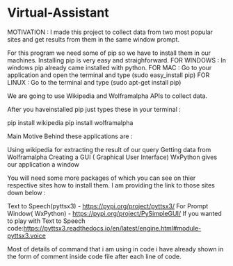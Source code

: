 # Virtual-Assistant
MOTIVATION : I made this project to collect data from two most popular sites and get results from them in the same window prompt.

For this program we need some of pip so we have to install them in our machines.
Installing pip is very easy and straighforward.
FOR WINDOWS : In windows pip already came installed with python.
FOR MAC : Go to your application and open the terminal and type (sudo easy_install pip)
FOR LINUX : Go to the terminal and type (sudo apt-get install pip)

We are going to use Wikipedia and Wolframalpha APIs to collect data.

After you haveinstalled pip just types these in your terminal :

pip install wikipedia
pip install wolframalpha

Main Motive Behind these applications are :

Using wikipedia for extracting the result of our query
Getting data from Wolframalpha
Creating a GUI ( Graphical User Interface)
WxPython gives our application a window
                                          
You will need some more packages of which you can see on thier respective sites how to install them.
I am providing the link to those sites down below :

Text to Speech(pyttsx3) - https://pypi.org/project/pyttsx3/
For Prompt Window( WxPython) - https://pypi.org/project/PySimpleGUI/
If you wanted to play with Text to Speech code:https://pyttsx3.readthedocs.io/en/latest/engine.html#module-pyttsx3.voice
                                                  
    
Most of details of command that i am using in code i have already shown in the form of comment inside code file after each line of code. 
